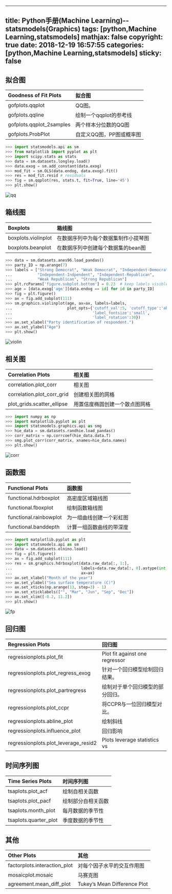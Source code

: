 
---
title: Python手册(Machine Learning)--statsmodels(Graphics)
tags: [python,Machine Learning,statsmodels]
mathjax: false
copyright: true
date: 2018-12-19 16:57:55
categories: [python,Machine Learning,statsmodels]
sticky: false
---


## 拟合图
**Goodness of Fit Plots**| 拟合图
:------|:------
gofplots.qqplot|QQ图。
gofplots.qqline|绘制一个qqplot的参考线
gofplots.qqplot_2samples|两个样本分位数的QQ图
gofplots.ProbPlot|自定义QQ图，PP图或概率图

<!-- more -->

```python
>>> import statsmodels.api as sm
>>> from matplotlib import pyplot as plt
>>> import scipy.stats as stats
>>> data = sm.datasets.longley.load()
>>> data.exog = sm.add_constant(data.exog)
>>> mod_fit = sm.OLS(data.endog, data.exog).fit()
>>> res = mod_fit.resid # residuals
>>> fig = sm.qqplot(res, stats.t, fit=True, line='45')
>>> plt.show()
```
![qq](fit.png)


## 箱线图

**Boxplots**|箱线图
:------|:------
boxplots.violinplot|在数据序列中为每个数据集制作小提琴图
boxplots.beanplot|在数据序列中创建每个数据集的bean图

```python
>>> data = sm.datasets.anes96.load_pandas()
>>> party_ID = np.arange(7)
>>> labels = ["Strong Democrat", "Weak Democrat", "Independent-Democrat",
...           "Independent-Indpendent", "Independent-Republican",
...           "Weak Republican", "Strong Republican"]
>>> plt.rcParams['figure.subplot.bottom'] = 0.23  # keep labels visible
>>> age = [data.exog['age'][data.endog == id] for id in party_ID]
>>> fig = plt.figure()
>>> ax = fig.add_subplot(111)
>>> sm.graphics.violinplot(age, ax=ax, labels=labels,
...                        plot_opts={'cutoff_val':5, 'cutoff_type':'abs',
...                                   'label_fontsize':'small',
...                                   'label_rotation':30})
>>> ax.set_xlabel("Party identification of respondent.")
>>> ax.set_ylabel("Age")
>>> plt.show()
```
![violin](box.png)

## 相关图
**Correlation Plots**|相关图
:------|:------
correlation.plot_corr|相关图
correlation.plot_corr_grid|创建相关图的网格
plot_grids.scatter_ellipse|用置信度椭圆创建一个散点图网格

```python
>>> import numpy as np
>>> import matplotlib.pyplot as plt
>>> import statsmodels.graphics.api as smg
>>> hie_data = sm.datasets.randhie.load_pandas()
>>> corr_matrix = np.corrcoef(hie_data.data.T)
>>> smg.plot_corr(corr_matrix, xnames=hie_data.names)
>>> plt.show()
```
![corr](corr.png)

## 函数图
**Functional Plots**|函数图
:------|:------
functional.hdrboxplot|高密度区域箱线图
functional.fboxplot|绘制函数箱线图
functional.rainbowplot|为一组曲线创建一个彩虹图
functional.banddepth|计算一组函数曲线的带深度

```python
>>> import matplotlib.pyplot as plt
>>> import statsmodels.api as sm
>>> data = sm.datasets.elnino.load()
>>> fig = plt.figure()
>>> ax = fig.add_subplot(111)
>>> res = sm.graphics.hdrboxplot(data.raw_data[:, 1:],
...                              labels=data.raw_data[:, 0].astype(int),
...                              ax=ax)
>>> ax.set_xlabel("Month of the year")
>>> ax.set_ylabel("Sea surface temperature (C)")
>>> ax.set_xticks(np.arange(13, step=3) - 1)
>>> ax.set_xticklabels(["", "Mar", "Jun", "Sep", "Dec"])
>>> ax.set_xlim([-0.2, 11.2])
>>> plt.show()
```
![fp](fun.png)

## 回归图
**Regression Plots**|回归图
:------|:------
regressionplots.plot_fit|Plot fit against one regressor
regressionplots.plot_regress_exog|针对一个回归模型绘制回归结果。
regressionplots.plot_partregress|绘制对于单个回归模型的部分回归。
regressionplots.plot_ccpr|将CCPR与一位回归模型对比。
regressionplots.abline_plot|绘制斜线
regressionplots.influence_plot|回归影响
regressionplots.plot_leverage_resid2|Plots leverage statistics vs


## 时间序列图
**Time Series Plots**|时间序列图
:------|:------
tsaplots.plot_acf|绘制自相关函数
tsaplots.plot_pacf|绘制部分自相关函数
tsaplots.month_plot|每月数据的季节性
tsaplots.quarter_plot|季度数据的季节性


## 其他
**Other Plots**|其他
:------|:------
factorplots.interaction_plot|对每个因子水平的交互作用图
mosaicplot.mosaic|马赛克图
agreement.mean_diff_plot|Tukey’s Mean Difference Plot








